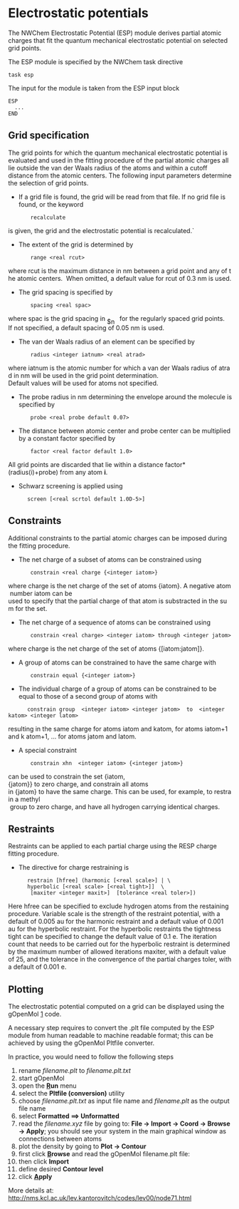 
# Electrostatic potentials

The NWChem Electrostatic Potential (ESP) module derives partial atomic
charges that fit the quantum mechanical electrostatic potential on
selected grid points.

The ESP module is specified by the NWChem task directive

`task esp`

The input for the module is taken from the ESP input block
```
ESP  
  ... 
END
```
## Grid specification

The grid points for which the quantum mechanical electrostatic potential
is evaluated and used in the fitting procedure of the partial atomic
charges all lie outside the van der Waals radius of the atoms and within
a cutoff distance from the atomic centers. The following input
parameters determine the selection of grid points.

  - If a grid file is found, the grid will be read from that file. If no
    grid file is found, or the keyword

`       recalculate`  
  
is given, the grid and the electrostatic potential is recalculated.`

  - The extent of the grid is determined by

`       range <real rcut>` 
  
where rcut is the maximum distance in nm between a grid point and any of the atomic centers. 
When omitted, a default value for rcut of 0.3 nm is used.

  - The grid spacing is specified by

`       spacing <real spac>  `
  
where spac is the grid spacing in <img alt="$nm$" src="https://raw.githubusercontent.com/wiki/nwchemgit/nwchem/svgs/55e64309e6bad09453ebdfb3c7254f1f.svg?invert_in_darkmode&sanitize=true" align=middle width="24.209295pt" height="14.10255pt"/> for the regularly spaced grid points.
If not specified, a default spacing of 0.05 nm is used.

  - The van der Waals radius of an element can be specified by

`       radius <integer iatnum> <real atrad>`  
  
where iatnum is the atomic number for which a van der Waals radius of atrad in nm will be used in the grid point determination.  
Default values will be used for atoms not specified.

  - The probe radius in nm determining the envelope around the molecule
    is specified by

`       probe <real probe default 0.07>`

  - The distance between atomic center and probe center can be
    multiplied by a constant factor specified
by

`       factor <real factor default 1.0>`  
  
All grid points are discarded that lie within a distance factor*(radius(i)+probe) from any atom **i**.

  - Schwarz screening is applied using

`      screen [<real scrtol default 1.0D-5>]`

## Constraints

Additional constraints to the partial atomic charges can be imposed
during the fitting procedure.

  - The net charge of a subset of atoms can be constrained
using

`       constrain <real charge {<integer iatom>}`  
  
where charge is the net charge of the set of atoms {iatom}. A negative atom number iatom can be  
used to specify that the partial charge of that atom is substracted in the sum for the set.

  - The net charge of a sequence of atoms can be constrained using
```
       constrain <real charge> <integer iatom> through <integer jatom> 
```  
where charge is the net charge of the set of atoms {[iatom:jatom]}.

  - A group of atoms can be constrained to have the same charge with

`       constrain equal {<integer iatom>}`

  - The individual charge of a group of atoms can be constrained to be equal to those of a second group of atoms
with
```
      constrain group  <integer iatom> <integer jatom>  to  <integer katom> <integer latom>
```  
resulting in the same charge for atoms iatom and katom, for atoms iatom+1 and k atom+1, ... for atoms jatom and latom.

  - A special constraint

`       constrain xhn  <integer iatom> {<integer jatom>}`  
  
can be used to constrain the set {iatom,{jatom}} to zero charge, and constrain all atoms  in {jatom} to have the same charge. This can be used, for example, to restrain a methyl    group to zero charge, and have all hydrogen carrying identical charges.

## Restraints

Restraints can be applied to each partial charge using the RESP charge
fitting procedure.

  - The directive for charge restraining is
```
      restrain [hfree] (harmonic [<real scale>] | \ 
      hyperbolic [<real scale> [<real tight>]]  \  
       [maxiter <integer maxit>]  [tolerance <real toler>])
```
Here hfree can be specified to exclude hydrogen atoms from the
restaining procedure. Variable scale is the strength of the restraint
potential, with a default of 0.005 au for the harmonic restraint and a
default value of 0.001 au for the hyperbolic restraint. For the
hyperbolic restraints the tightness tight can be specified to change the
default value of 0.1 e. The iteration count that needs to be carried out
for the hyperbolic restraint is determined by the maximum number of
allowed iterations maxiter, with a default value of 25, and the
tolerance in the convergence of the partial charges toler, with a
default of 0.001 e.

## Plotting

The electrostatic potential computed on a grid can be displayed using
the gOpenMol [1](http://www.csc.fi/english/pages/g0penMol) code.

A necessary step requires to convert the .plt file computed by the ESP
module from human readable to machine readable format; this can be
achieved by using the gOpenMol Pltfile converter.

In practice, you would need to follow the following steps

1.  rename *filename.plt* to *filename.plt.txt*
2.  start gOpenMol
3.  open the **<ins>R</ins>un** menu
4.  select the **Pltfile (conversion)** utility
5.  choose *filename.plt.txt* as input file name and *filename.plt* as
    the output file name
6.  select **Formatted ==\> Unformatted**
7.  read the *filename.xyz* file by going to: **File -\> Import -\>
    Coord -\> Browse -\> Apply**; you should see your system in the main
    graphical window as connections between atoms
8.  plot the density by going to **Plot -\> Contour**
9.  first click **<ins>B</ins>rowse** and read the gOpenMol filename.plt
    file:
10. then click **Import**
11. define desired **Contour level**
12. click **<ins>A</ins>pply**

More details at:
<http://nms.kcl.ac.uk/lev.kantorovitch/codes/lev00/node71.html>